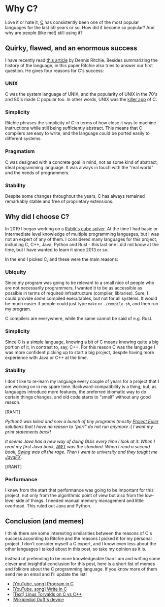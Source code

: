 # Why C?

Love it or hate it,
[C](https://en.wikipedia.org/wiki/C_(programming_language)) has
consistently been one of the most popular languages for the last
50 years or so. How did it become so popular? And why are people
(like me!) still using it?

## Quirky, flawed, and an enormous success

I have recently read
[this article](http://cm.bell-labs.co/who/dmr/chist.html)
by Dennis Ritchie. Besides summarizing the history of the language,
in this paper Ritchie also tries to answer our first question. He
gives four reasons for C's success:

### UNIX

C was the system language of UNIX, and the popularity of UNIX in
the 70's and 80's made C popular too. In other words, UNIX was the
[killer app](https://en.wikipedia.org/wiki/Killer_application) of C.

### Simplicity

Ritchie phrases the simplicity of C in terms of how close it was to
machine instructions while still being sufficiently abstract. This
means that C compilers are easy to write, and the language could be
ported easily to different systems.

### Pragmatism

C was designed with a concrete goal in mind, not as some kind of
abstract, ideal programming language. It was always in touch with
the "real world" and the needs of programmers.

### Stability

Despite some changes throughout the years, C has always remained
remarkably stable and free of proprietary extensions.

## Why did I choose C?

In 2019 I began working on a
[Rubik's cube solver](https://nissy.tronto.net).
At the time I had basic or intermediate level knowledge of multiple
programming languages, but I was not an expert of any of them. I
considered many languages for this project, including C, C++, Java,
Python and Rust - this last one I did not know at the time, but I
have wanted to learn it since 2013 or so.

In the end I picked C, and these were the main reasons:

### Ubiquity

Since my program was going to be relevant to a small nice of people
who are not necessarily programmers, I wanted it to be as accessible
as possible in terms of required infrastructure (compiler, libraries).
Sure, I could provide *some* compiled executables, but not for all
systems. It would be much easier if people could just type `make`
or `./compile.sh`, and then run my program.

C compilers are everywhere, while the same cannot be said of e.g. Rust.

### Simplicity

Since C is a simple language, knowing a bit of C means knowing quite
a big portion of it, in contrast to, say, C++. For this reason C
was the language I was more confident picking up to start a big
project, despite having more experience with Java or C++ at the
time.

### Stability

I don't like to re-learn my language every couple of years for a
project that I am working on in my spare time.  Backward-compatibility
is a thing, but, as languages introduce more features, the preferred
idiomatic way to do certain things changes, and old code starts to
"smell" without any good reason.

[RANT]

*Python2 was killed and now a bunch of tiny programs (mostly
[Project Euler](https://projecteuler.net) solutions that I have
no reason to "port" do not run anymore :( I want my print statements
back!*

*It seems Java has a new way of doing GUIs every time I look at it.
When I read my first Java book,
[AWT](https://en.wikipedia.org/wiki/Abstract_Window_Toolkit) was the
standard. When I read a second book,
[Swing](https://en.wikipedia.org/wiki/Swing_(Java)) was all the rage.
Then I went to university and they taught me
[JavaFX](https://en.wikipedia.org/wiki/JavaFX).*

[/RANT]

### Performance

I knew from the start that performance was going to be important
for this project, not only from the algorithmic point of view but
also from the low-level side of things. I needed manual memory
management and little overhead. This ruled out Java and Python.

## Conclusion (and memes)

I think there are some interesting similarities between the reasons
of C's success acoording to Ritchie and the reasons I picked it for
my personal project. I don't consider myself a C expert, and I know
even less about the other languages I talked about in this post,
so take my opinion as it is.

Instead of pretending to be more knowledgeable than I am and writing
some clever and insightful conclusion for this post, here is a short
list of memes and folklore about the C programming language.
If you know more of them send me an email and I'll update the list!

* [[YouTube, song] Program in C](https://www.youtube.com/watch?v=tas0O586t80)
* [[YouTube, song] Write in C](https://www.youtube.com/watch?v=1S1fISh-pag)
* [[Text] Linus Torvalds on C vs C++](https://harmful.cat-v.org/software/c++/linus)
* [[Wikipedia] Duff's device](https://en.wikipedia.org/wiki/Duff%27s_device)

